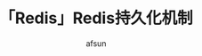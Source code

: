 ---
title: "「Redis」Redis持久化机制"
subtitle: ""
layout: post
author: "afsun"
header-style: text
hidden: true
tags:
  - Redis
---